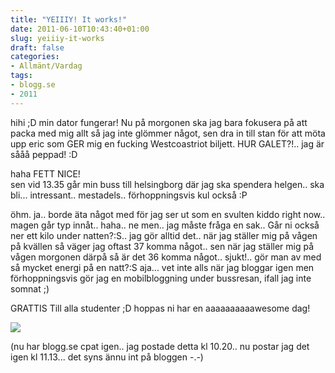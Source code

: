```yaml
---
title: "YEIIIY! It works!"
date: 2011-06-10T10:43:40+01:00
slug: yeiiiy-it-works
draft: false
categories:
- Allmänt/Vardag
tags:
- blogg.se
- 2011
---
```

hihi ;D min dator fungerar! Nu på morgonen ska jag bara fokusera på att packa med mig allt så jag inte glömmer något, sen dra in till stan för att möta upp eric som GER mig en fucking Westcoastriot biljett. HUR GALET?!.. jag är sååå peppad! :D  
  
haha FETT NICE!  
sen vid 13.35 går min buss till helsingborg där jag ska spendera helgen.. ska bli... intressant.. mestadels.. förhoppningsvis kul också :P  
  
öhm. ja.. borde äta något med för jag ser ut som en svulten kiddo right now.. magen går typ innåt.. haha.. ne men.. jag måste fråga en sak.. Går ni också ner ett kilo under natten?:S.. jag gör alltid det.. när jag ställer mig på vågen på kvällen så väger jag oftast 37 komma något.. sen när jag ställer mig på vågen morgonen därpå så är det 36 komma något.. sjukt!.. gör man av med så mycket energi på en natt?:S aja... vet inte alls när jag bloggar igen men förhoppningsvis gör jag en mobilbloggning under bussresan, ifall jag inte somnat ;)  
  
GRATTIS Till alla studenter ;D hoppas ni har en aaaaaaaaaawesome dag!  
  
![](/assets/images/blogg.se/dsc01469_152022144.jpg)  
  
  
(nu har blogg.se cpat igen.. jag postade detta kl 10.20.. nu postar jag det igen kl 11.13... det syns ännu int på bloggen -.-)